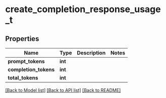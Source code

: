 # create_completion_response_usage_t

## Properties
Name | Type | Description | Notes
------------ | ------------- | ------------- | -------------
**prompt_tokens** | **int** |  | 
**completion_tokens** | **int** |  | 
**total_tokens** | **int** |  | 

[[Back to Model list]](../README.md#documentation-for-models) [[Back to API list]](../README.md#documentation-for-api-endpoints) [[Back to README]](../README.md)


